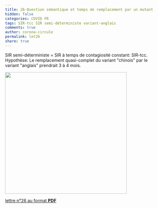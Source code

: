 ```yaml
---
title: 26-Question sémantique et temps de remplacement par un mutant
hidden: false
categories: COVID FR
tags: SIR-tcc SIR semi-déterministe variant-anglais
comments: true
author: corona-circule
permalink: let26
share: true
---
```


<link rel="stylesheet" href="../assets/css/style.css">

SIR semi-déterministe = SIR à temps de contagiosité constant: SIR-tcc.<br/>
Hypothèse: Le remplacement quasi-complet du variant "chinois" par le variant "anglais" prendrait 3 à 4 mois.<br/>


<img src='/lettres/images/img-26.png' width='400px'/>

[lettre n°26 au format __PDF__](/lettres/resources/pdf/lettre-26.pdf)
